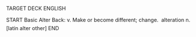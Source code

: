 TARGET DECK
ENGLISH

START
Basic
Alter
Back: v. Make or become different; change.  alteration n. [latin alter other]
END
